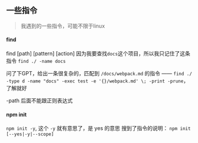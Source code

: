 ## 一些指令

> 我遇到的一些指令，可能不限于linux

#### find
find [path] [pattern] [action]
因为我要查找`docs`这个项目，所以我只记住了这条指令 `find ./ -name docs`

问了下GPT，给出一条很复杂的，匹配到 `/docs/webpack.md` 的指令 —— `find ./ -type d -name "docs" -exec test -e '{}/webpack.md' \; -print -prune`，了解就好

-path 后面不能跟正则表达式


#### npm init
`npm init -y`, 这个 `-y` 就有意思了，是 yes 的意思
搜到了指令的说明： `npm init [--yes|-y|--scope]`